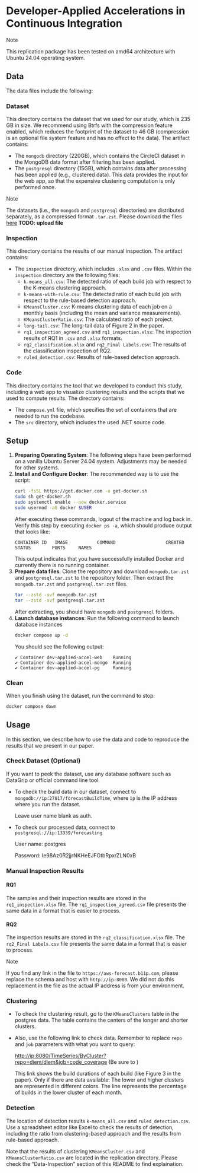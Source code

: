 # Developer-Applied Accelerations in Continuous Integration

> [!NOTE]
> This replication package has been tested on amd64 architecture with Ubuntu 24.04 operating system.

## Data
The data files include the following:

### Dataset
This directory contains the dataset that we used for our study, which is 235 GB in size. We recommend using Btrfs with the compression feature enabled, which reduces the footprint of the dataset to 46 GB (compression is an optional file system feature and has no effect to the data). The artifact contains:

- The `mongodb` directory (220GB), which contains the CircleCI dataset in the MongoDB data format after filtering has been applied.
- The `postgresql` directory (15GB), which contains data after processing has been applied (e.g., clustered data). This data provides the input for the web app, so that the expensive clustering computation is only performed once.

> [!NOTE]
> The datasets (i.e., the `mongodb` and `postgresql` directories) are distributed separately, as a compressed format `.tar.zst`. Please download the files [here]() **TODO: upload file**

### Inspection
This directory contains the results of our manual inspection. The artifact contains:

- The `inspection` directory, which includes `.xlsx` and `.csv` files. Within the `inspection` directory are the following files:
    - `k-means_all.csv`: The detected ratio of each build job with respect to the K-means clustering approach.
    - `k-means-with-rule.csv`:  The detected ratio of each build job with respect to the rule-based detection approach.
    - `KMeansCluster.csv`: K-means clustering data of each job on a monthly basis (including the mean and variance measurements).
    - `KMeansClusterRatio.csv`: The calculated ratio of each project.
    - `long-tail.csv`: The long-tail data of Figure 2 in the paper.
    - `rq1_inspection_agreed.csv` and `rq1_inspection.xlsx`: The inspection results of RQ1 in `.csv` and `.xlsx` formats.
    - `rq2_classification.xlsx` and `rq2_Final Labels.csv`: The results of the classification inspection of RQ2.
    - `ruled_detection.csv`: Results of rule-based detection approach.

### Code
This directory contains the tool that we developed to conduct this study, including a web app to visualize clustering results and the scripts that we used to compute results. The directory contains:

- The `compose.yml` file, which specifies the set of containers that are needed to run the codebase.
- The `src` directory, which includes the used .NET source code.

## Setup
1. **Preparing Operating System**: The following steps have been performed on a vanilla Ubuntu Server 24.04 system. Adjustments may be needed for other systems.
2. **Install and Configure Docker**: The recommended way is to use the script:
    ```sh
    curl -fsSL https://get.docker.com -o get-docker.sh
    sudo sh get-docker.sh
    sudo systemctl enable --now docker.service
    sudo usermod -aG docker $USER
    ```
    After executing these commands, logout of the machine and log back in. Verify this step by executing `docker ps -a`, which should produce output that looks like:
    ```
    CONTAINER ID   IMAGE           COMMAND                   CREATED        STATUS        PORTS     NAMES
    ```
    This output indicates that you have successfully installed Docker and currently there is no running container.
4. **Prepare data files**: Clone the repository and download `mongodb.tar.zst` and `postgresql.tar.zst` to the repository folder. Then extract the `mongodb.tar.zst` and `postgresql.tar.zst` files.
    ```sh
    tar --zstd -xvf mongodb.tar.zst
    tar --zstd -xvf postgresql.tar.zst
    ```
    After extracting, you should have `mongodb` and `postgresql` folders.
5. **Launch database instances**: Run the following command to launch database instances
    ```sh
    docker compose up -d
    ```
    You should see the following output:
    ```
    ✔ Container dev-applied-accel-web    Running
    ✔ Container dev-applied-accel-mongo  Running
    ✔ Container dev-applied-accel-pg     Running
    ```

### Clean
When you finish using the dataset, run the command to stop:

```sh
docker compose down
```

## Usage
In this section, we describe how to use the data and code to reproduce the results that we present in our paper.

### Check Dataset (Optional)

If you want to peek the dataset, use any database software such as DataGrip or official command line tool.

- To check the build data in our dataset, connect to `mongodb://ip:27017/forecastBuildTime`, where `ip` is the IP address where you run the dataset.

  Leave user name blank as auth.
- To check our processed data, connect to `postgresql://ip:13339/forecasting`

  User name: postgres

  Password: Ie98Az0R2jjrNKHeEJFGtbRpxrZLN0xB

### Manual Inspection Results
#### RQ1
The samples and their inspection results are stored in the `rq1_inspection.xlsx` file. The `rq1_inspection_agreed.csv` file presents the same data in a format that is easier to process.

#### RQ2
The inspection results are stored in the `rq2_classification.xlsx` file. The `rq2_Final Labels.csv` file presents the same data in a format that is easier to process.

> [!NOTE]
> If you find any link in the file to `https://aws-forecast.b11p.com`, please replace the schema and host with `http://ip:8080`. We did not do this replacement in the file as the actual IP address is from your environment.

### Clustering
- To check the clustering result, go to the `KMeansClusters` table in the postgres data. The table contains the centers of the longer and shorter clusters.
- Also, use the following link to check data. Remember to replace `repo` and `job` parameters with what you want to query:

  <http://ip:8080/TimeSeries/ByCluster?repo=diem/diem&job=code_coverage> (Be sure to )

  This link shows the build durations of each build (like Figure 3 in the paper). Only if there are data available: The lower and higher clusters are represented in different colors. The line represents the percentage of builds in the lower cluster of each month.

### Detection
The location of detection results `k-means_all.csv` and `ruled_detection.csv`. Use a spreadsheet editor like Excel to check the results of detection, including the ratio from clustering-based approach and the results from rule-based approach.

Note that the results of clustering `KMeansCluster.csv` and `KMeansClusterRatio.csv` are located in the replication directory. Please check the “Data-Inspection” section of this README to find explaination.
